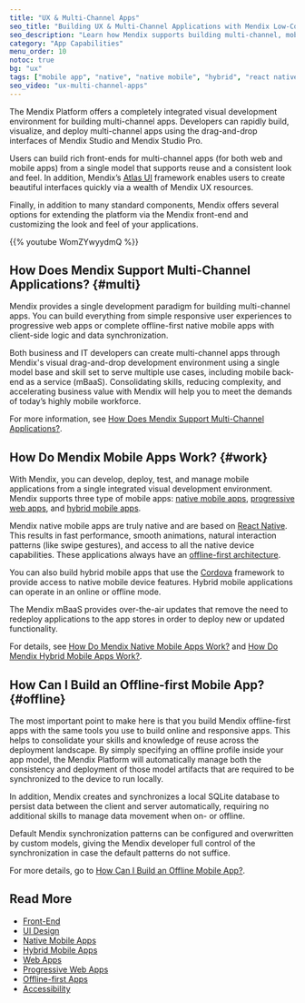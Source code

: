 ```yaml
---
title: "UX & Multi-Channel Apps"
seo_title: "Building UX & Multi-Channel Applications with Mendix Low-Code Platform"
seo_description: "Learn how Mendix supports building multi-channel, mobile and native applications & features that ensure superior UX no matter the device being used."
category: "App Capabilities"
menu_order: 10
notoc: true
bg: "ux"
tags: ["mobile app", "native", "native mobile", "hybrid", "react native", "multi-channel", "offline", "ux", "pwa", "progressive"]
seo_video: "ux-multi-channel-apps"
---
```


The Mendix Platform offers a completely integrated visual development environment for building multi-channel apps. Developers can rapidly build, visualize, and deploy multi-channel apps using the drag-and-drop interfaces of Mendix Studio and Mendix Studio Pro.

Users can build rich front-ends for multi-channel apps (for both web and mobile apps) from a single model that supports reuse and a consistent look and feel. In addition, Mendix’s [Atlas UI](https://atlas.mendix.com/) framework enables users to create beautiful interfaces quickly via a wealth of Mendix UX resources.

Finally, in addition to many standard components, Mendix offers several options for extending the platform via the Mendix front-end and customizing the look and feel of your applications.

{{% youtube WomZYwyydmQ %}}

## How Does Mendix Support Multi-Channel Applications? {#multi}

Mendix provides a single development paradigm for building multi-channel apps. You can build everything from simple responsive user experiences to progressive web apps or complete offline-first native mobile apps with client-side logic and data synchronization.

Both business and IT developers can create multi-channel apps through Mendix's visual drag-and-drop development environment using a single model base and skill set to serve multiple use cases, including mobile back-end as a service (mBaaS).  Consolidating skills, reducing complexity, and accelerating business value with Mendix will help you to meet the demands of today’s highly mobile workforce.

For more information, see [How Does Mendix Support Multi-Channel Applications?](front-end#support-multi-channel).

## How Do Mendix Mobile Apps Work? {#work}

With Mendix, you can develop, deploy, test, and manage mobile applications from a single integrated visual development environment. Mendix supports three type of mobile apps: [native mobile apps](native-mobile-apps), [progressive web apps](progressive-web-apps), and [hybrid mobile apps](hybrid-mobile-apps).

Mendix native mobile apps are truly native and are based on [React Native](https://facebook.github.io/react-native/). This results in fast performance, smooth animations, natural interaction patterns (like swipe gestures), and access to all the native device capabilities. These applications always have an [offline-first architecture](#offline).

You can also build hybrid mobile apps that use the [Cordova](https://cordova.apache.org/) framework to provide access to native mobile device features. Hybrid mobile applications can operate in an online or offline mode.

The Mendix mBaaS provides over-the-air updates that remove the need to redeploy applications to the app stores in order to deploy new or updated functionality. 

For details, see [How Do Mendix Native Mobile Apps Work?](native-mobile-apps#native-mobile-apps-work) and [How Do Mendix Hybrid Mobile Apps Work?](hybrid-mobile-apps#mobile-apps-work).

## How Can I Build an Offline-first Mobile App? {#offline}

The most important point to make here is that you build Mendix offline-first apps with the same tools you use to build online and responsive apps. This helps to consolidate your skills and knowledge of reuse across the deployment landscape. By simply specifying an offline profile inside your app model, the Mendix Platform will automatically manage both the consistency and deployment of those model artifacts that are required to be synchronized to the device to run locally.

In addition, Mendix creates and synchronizes a local SQLite database to persist data between the client and server automatically, requiring no additional skills to manage data movement when on- or offline.

Default Mendix synchronization patterns can be configured and overwritten by custom models, giving the Mendix developer full control of the synchronization in case the default patterns do not suffice.

For more details, go to [How Can I Build an Offline Mobile App?](offline-apps#build-offline).

## Read More

* [Front-End](front-end)
* [UI Design](ui-design)
* [Native Mobile Apps](native-mobile-apps)
* [Hybrid Mobile Apps](hybrid-mobile-apps)
* [Web Apps](web-apps)
* [Progressive Web Apps](progressive-web-apps)
* [Offline-first Apps](offline-apps)
* [Accessibility](accessibility-conformance)
